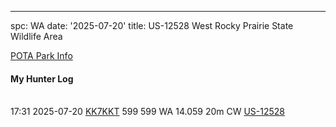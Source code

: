 ---
spc: WA
date: '2025-07-20'
title: US-12528 West Rocky Prairie State Wildlife Area

[POTA Park Info](https://pota.app/#/park/US-12528)

#### My Hunter Log

<BR>17:31	2025-07-20	[KK7KKT](https://qrz.com/db/KK7KKT)	599	599	WA	14.059	20m	CW	[US-12528](https://pota.app/#/park/US-12528)